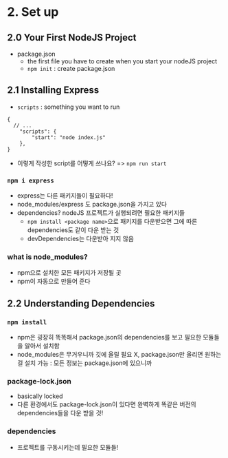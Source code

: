 # 2. Set up

## 2.0 Your First NodeJS Project

- package.json
  - the first file you have to create when you start your nodeJS project
  - `npm init` : create package.json

## 2.1 Installing Express

- `scripts` : something you want to run

```
{
  // ...
	"scripts": {
		"start": "node index.js"
	},
}
```

- 이렇게 작성한 script를 어떻게 쓰나요? => `npm run start`

### `npm i express`

- express는 다른 패키지들이 필요하다!
- node_modules/express 도 package.json을 가지고 있다
- dependencies? nodeJS 프로젝트가 실행되려면 필요한 패키지들
  - `npm install <package name>`으로 패키지를 다운받으면 그에 따른 dependencies도 같이 다운 받는 것
  - devDependencies는 다운받아 지지 않음

### what is node_modules?

- npm으로 설치한 모든 패키지가 저장될 곳
- npm이 자동으로 만들어 준다

## 2.2 Understanding Dependencies

### `npm install`

- npm은 굉장히 똑똑해서 package.json의 dependencies를 보고 필요한 모듈들을 알아서 설치함
- node_modules은 무거우니까 깃에 올릴 필요 X, package.json만 올리면 원하는 걸 설치 가능
  : 모든 정보는 package.json에 있으니까

### package-lock.json

- basically locked
- 다른 환경에서도 package-lock.json이 있다면 완벽하게 똑같은 버전의 dependencies들을 다운 받을 것!

### dependencies

- 프로젝트를 구동시키는데 필요한 모듈들!

